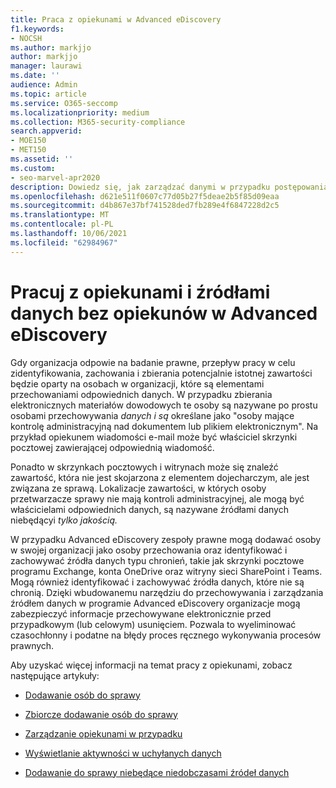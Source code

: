 ```yaml
---
title: Praca z opiekunami w Advanced eDiscovery
f1.keywords:
- NOCSH
ms.author: markjjo
author: markjjo
manager: laurawi
ms.date: ''
audience: Admin
ms.topic: article
ms.service: O365-seccomp
ms.localizationpriority: medium
ms.collection: M365-security-compliance
search.appverid:
- MOE150
- MET150
ms.assetid: ''
ms.custom:
- seo-marvel-apr2020
description: Dowiedz się, jak zarządzać danymi w przypadku postępowania sądowego za Advanced eDiscovery w narzędziu do zarządzania nimi.
ms.openlocfilehash: d621e511f0607c77d05b27f5deae2b5f85d09eaa
ms.sourcegitcommit: d4b867e37bf741528ded7fb289e4f6847228d2c5
ms.translationtype: MT
ms.contentlocale: pl-PL
ms.lasthandoff: 10/06/2021
ms.locfileid: "62984967"
---
```

# <a name="work-with-custodians-and-non-custodial-data-sources-in-advanced-ediscovery"></a>Pracuj z opiekunami i źródłami danych bez opiekunów w Advanced eDiscovery

Gdy organizacja odpowie na badanie prawne, przepływ pracy w celu zidentyfikowania, zachowania i zbierania potencjalnie istotnej zawartości będzie oparty na osobach w organizacji, które są elementami przechowaniami odpowiednich danych. W przypadku zbierania elektronicznych materiałów dowodowych te osoby są nazywane po prostu osobami przechowywania *danych i są* określane jako "osoby mające kontrolę administracyjną nad dokumentem lub plikiem elektronicznym". Na przykład opiekunem wiadomości e-mail może być właściciel skrzynki pocztowej zawierającej odpowiednią wiadomość.

Ponadto w skrzynkach pocztowych i witrynach może się znaleźć zawartość, która nie jest skojarzona z elementem dojecharczym, ale jest związana ze sprawą. Lokalizacje zawartości, w których osoby przetwarzacze sprawy nie mają kontroli administracyjnej, ale mogą być właścicielami odpowiednich danych, są nazywane źródłami danych niebędącyi *tylko jakością.*

W przypadku Advanced eDiscovery zespoły prawne mogą dodawać osoby w swojej organizacji jako osoby przechowania oraz identyfikować i zachowywać źródła danych typu chronień, takie jak skrzynki pocztowe programu Exchange, konta OneDrive oraz witryny sieci SharePoint i Teams. Mogą również identyfikować i zachowywać źródła danych, które nie są chronią. Dzięki wbudowanemu narzędziu do przechowywania i zarządzania źródłem danych w programie Advanced eDiscovery organizacje mogą zabezpieczyć informacje przechowywane elektronicznie przed przypadkowym (lub celowym) usunięciem. Pozwala to wyeliminować czasochłonny i podatne na błędy proces ręcznego wykonywania procesów prawnych.

Aby uzyskać więcej informacji na temat pracy z opiekunami, zobacz następujące artykuły:

- [Dodawanie osób do sprawy](add-custodians-to-case.md)

- [Zbiorcze dodawanie osób do sprawy](bulk-add-custodians.md)

- [Zarządzanie opiekunami w przypadku](manage-new-custodians.md)

- [Wyświetlanie aktywności w uchyłanych danych](view-custodian-activity.md)

- [Dodawanie do sprawy niebędące niedobczasami źródeł danych](non-custodial-data-sources.md)
